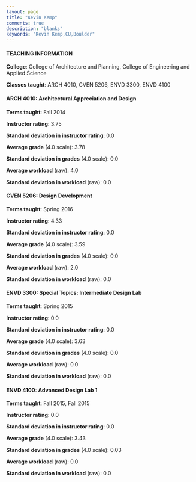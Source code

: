 ```yaml
---
layout: page
title: "Kevin Kemp" 
comments: true
description: "blanks"
keywords: "Kevin Kemp,CU,Boulder"
---
```

<head>
<script src="https://ajax.googleapis.com/ajax/libs/jquery/2.1.3/jquery.min.js"></script>
<script src="https://dl.dropboxusercontent.com/s/pc42nxpaw1ea4o9/highcharts.js?dl=0"></script>
<!-- <script src="../assets/js/highcharts.js"></script> -->
<style type="text/css">@font-face {
	font-family: "Bebas Neue";
	src: url(https://www.filehosting.org/file/details/544349/BebasNeue Regular.otf) format("opentype");
	}
	h1.Bebas { 
		font-family: "Bebas Neue", Verdana, Tahoma;
	}
</style>
</head>
	   
#### TEACHING INFORMATION

**College**: College of Architecture and Planning, College of Engineering and Applied Science

**Classes taught**: ARCH 4010, CVEN 5206, ENVD 3300, ENVD 4100

#### ARCH 4010: Architectural Appreciation and Design

**Terms taught**: Fall 2014

**Instructor rating**: 3.75

**Standard deviation in instructor rating**: 0.0

**Average grade** (4.0 scale): 3.78

**Standard deviation in grades** (4.0 scale): 0.0

**Average workload** (raw): 4.0

**Standard deviation in workload** (raw): 0.0

#### CVEN 5206: Design Development

**Terms taught**: Spring 2016

**Instructor rating**: 4.33

**Standard deviation in instructor rating**: 0.0

**Average grade** (4.0 scale): 3.59

**Standard deviation in grades** (4.0 scale): 0.0

**Average workload** (raw): 2.0

**Standard deviation in workload** (raw): 0.0

#### ENVD 3300: Special Topics: Intermediate Design Lab

**Terms taught**: Spring 2015

**Instructor rating**: 0.0

**Standard deviation in instructor rating**: 0.0

**Average grade** (4.0 scale): 3.63

**Standard deviation in grades** (4.0 scale): 0.0

**Average workload** (raw): 0.0

**Standard deviation in workload** (raw): 0.0

#### ENVD 4100: Advanced Design Lab 1

**Terms taught**: Fall 2015, Fall 2015

**Instructor rating**: 0.0

**Standard deviation in instructor rating**: 0.0

**Average grade** (4.0 scale): 3.43

**Standard deviation in grades** (4.0 scale): 0.03

**Average workload** (raw): 0.0

**Standard deviation in workload** (raw): 0.0


